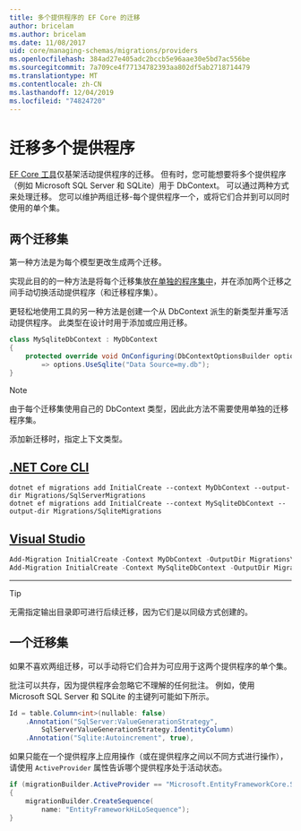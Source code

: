 ```yaml
---
title: 多个提供程序的 EF Core 的迁移
author: bricelam
ms.author: bricelam
ms.date: 11/08/2017
uid: core/managing-schemas/migrations/providers
ms.openlocfilehash: 384ad27e405adc2bccb5e96aae30e5bd7ac556be
ms.sourcegitcommit: 7a709ce4f77134782393aa802df5ab2718714479
ms.translationtype: MT
ms.contentlocale: zh-CN
ms.lasthandoff: 12/04/2019
ms.locfileid: "74824720"
---
```

# <a name="migrations-with-multiple-providers"></a>迁移多个提供程序

[EF Core 工具][1]仅基架活动提供程序的迁移。 但有时，您可能想要将多个提供程序（例如 Microsoft SQL Server 和 SQLite）用于 DbContext。 可以通过两种方式来处理迁移。 您可以维护两组迁移-每个提供程序一个，或将它们合并到可以同时使用的单个集。

## <a name="two-migration-sets"></a>两个迁移集

第一种方法是为每个模型更改生成两个迁移。

实现此目的的一种方法是将每个迁移集放[在单独的程序集中][2]，并在添加两个迁移之间手动切换活动提供程序（和迁移程序集）。

更轻松地使用工具的另一种方法是创建一个从 DbContext 派生的新类型并重写活动提供程序。 此类型在设计时用于添加或应用迁移。

``` csharp
class MySqliteDbContext : MyDbContext
{
    protected override void OnConfiguring(DbContextOptionsBuilder options)
        => options.UseSqlite("Data Source=my.db");
}
```

> [!NOTE]
> 由于每个迁移集使用自己的 DbContext 类型，因此此方法不需要使用单独的迁移程序集。

添加新迁移时，指定上下文类型。

## <a name="net-core-clitabdotnet-core-cli"></a>[.NET Core CLI](#tab/dotnet-core-cli)

```dotnetcli
dotnet ef migrations add InitialCreate --context MyDbContext --output-dir Migrations/SqlServerMigrations
dotnet ef migrations add InitialCreate --context MySqliteDbContext --output-dir Migrations/SqliteMigrations
```

## <a name="visual-studiotabvs"></a>[Visual Studio](#tab/vs)

``` powershell
Add-Migration InitialCreate -Context MyDbContext -OutputDir Migrations\SqlServerMigrations
Add-Migration InitialCreate -Context MySqliteDbContext -OutputDir Migrations\SqliteMigrations
```

***

> [!TIP]
> 无需指定输出目录即可进行后续迁移，因为它们是以同级方式创建的。

## <a name="one-migration-set"></a>一个迁移集

如果不喜欢两组迁移，可以手动将它们合并为可应用于这两个提供程序的单个集。

批注可以共存，因为提供程序会忽略它不理解的任何批注。 例如，使用 Microsoft SQL Server 和 SQLite 的主键列可能如下所示。

``` csharp
Id = table.Column<int>(nullable: false)
    .Annotation("SqlServer:ValueGenerationStrategy",
        SqlServerValueGenerationStrategy.IdentityColumn)
    .Annotation("Sqlite:Autoincrement", true),
```

如果只能在一个提供程序上应用操作（或在提供程序之间以不同方式进行操作），请使用 `ActiveProvider` 属性告诉哪个提供程序处于活动状态。

``` csharp
if (migrationBuilder.ActiveProvider == "Microsoft.EntityFrameworkCore.SqlServer")
{
    migrationBuilder.CreateSequence(
        name: "EntityFrameworkHiLoSequence");
}
```

  [1]: ../../miscellaneous/cli/index.md
  [2]: projects.md
